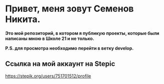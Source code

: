 # Привет,  меня зовут Семенов Никита.
**Это мой репозиторий, в котором я публикую проекты, которые были написаны мною в Школе 21 и не только.**

__P.S. для просмотра необходимо перейти в ветку develop.__

## Ссылка на мой аккаунт на Stepic

https://stepik.org/users/751701512/profile
